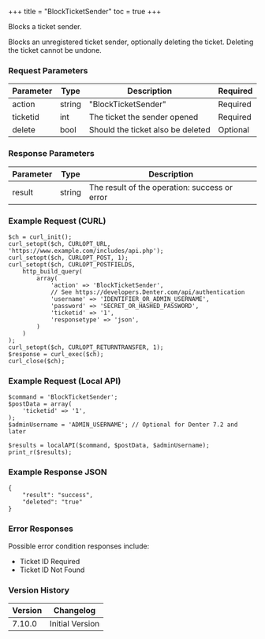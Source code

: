 +++
title = "BlockTicketSender"
toc = true
+++

Blocks a ticket sender.

Blocks an unregistered ticket sender, optionally deleting the ticket. Deleting the ticket cannot be undone.

### Request Parameters

| Parameter | Type | Description | Required |
| --------- | ---- | ----------- | -------- |
| action | string | "BlockTicketSender" | Required |
| ticketid | int | The ticket the sender opened | Required |
| delete | bool | Should the ticket also be deleted | Optional |

### Response Parameters

| Parameter | Type | Description |
| --------- | ---- | ----------- |
| result | string | The result of the operation: success or error |


### Example Request (CURL)

```
$ch = curl_init();
curl_setopt($ch, CURLOPT_URL, 'https://www.example.com/includes/api.php');
curl_setopt($ch, CURLOPT_POST, 1);
curl_setopt($ch, CURLOPT_POSTFIELDS,
    http_build_query(
        array(
            'action' => 'BlockTicketSender',
            // See https://developers.Denter.com/api/authentication
            'username' => 'IDENTIFIER_OR_ADMIN_USERNAME',
            'password' => 'SECRET_OR_HASHED_PASSWORD',
            'ticketid' => '1',
            'responsetype' => 'json',
        )
    )
);
curl_setopt($ch, CURLOPT_RETURNTRANSFER, 1);
$response = curl_exec($ch);
curl_close($ch);
```


### Example Request (Local API)

```
$command = 'BlockTicketSender';
$postData = array(
    'ticketid' => '1',
);
$adminUsername = 'ADMIN_USERNAME'; // Optional for Denter 7.2 and later

$results = localAPI($command, $postData, $adminUsername);
print_r($results);
```


### Example Response JSON

```
{
    "result": "success",
    "deleted": "true"
}
```


### Error Responses

Possible error condition responses include:

* Ticket ID Required
* Ticket ID Not Found


### Version History

| Version | Changelog |
| ------- | --------- |
| 7.10.0 | Initial Version |
